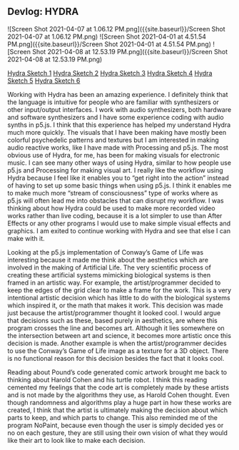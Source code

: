 ## Devlog: HYDRA




![Screen Shot 2021-04-07 at 1.06.12 PM.png]({{site.baseurl}}/Screen Shot 2021-04-07 at 1.06.12 PM.png)
![Screen Shot 2021-04-01 at 4.51.54 PM.png]({{site.baseurl}}/Screen Shot 2021-04-01 at 4.51.54 PM.png)
![Screen Shot 2021-04-08 at 12.53.19 PM.png]({{site.baseurl}}/Screen Shot 2021-04-08 at 12.53.19 PM.png)




[Hydra Sketch 1](https://hydra.ojack.xyz/?code=bm9pc2UoNjAlMkMlMjA2KS50aHJlc2goMC4zJTJDJTIwMC44KS5jb2xvcigwLjIlMkMlMjAzKS5rYWxlaWQoMzApLnJlcGVhdCgpLnJvdGF0ZSgpLm91dCgpJTNC)
[Hydra Sketch 2](https://hydra.ojack.xyz/?code=b3NjKDIlMkMlMjAwLjQlMkMlMjAwLjIpLm1vZHVsYXRlS2FsZWlkKG9zYygxMSUyQzAuNSUyQzApJTJDNTApLm91dCgpJTNC)
[Hydra Sketch 3](https://hydra.ojack.xyz/?code=b3NjKDIlMkMlMjAwLjglMkMlMjAwLjIpLm1vZHVsYXRlS2FsZWlkKG5vaXNlKCklMkM1MCkub3V0KCklM0I=)
[Hydra Sketch 4](https://hydra.ojack.xyz/?code=b3NjKDcwJTJDJTIwMC4yJTJDJTIwMC45KS5tb2R1bGF0ZUthbGVpZChub2lzZSgpJTJDNTApLm91dCgpJTNC)
[Hydra Sketch 5](https://hydra.ojack.xyz/?code=dm9yb25vaSgyLjM3MSUyQyUyMDQlMkMlMjAuODA5KS5jb2xvcigwLjI5JTJDJTIwOS41KS5yZXBlYXQoMjAuNzAyJTJDJTIwMTAwMC4wNjQlMkMlMjAwLjglMkMlMjAwLjkpLmthbGVpZCgwLjkpLm1vZHVsYXRlSHVlKG5vaXNlKDAuMikpLm91dCgpJTNCJTBB)
[Hydra Sketch 6](https://hydra.ojack.xyz/?code=czEuaW5pdENhbSgyKSUzQiUwQXNyYyhzMSkucmVwZWF0KDkpLm1vZHVsYXRlS2FsZWlkKG9zYygxMCUyQyUyMDAuMSUyQyUyMDEpKS5vdXQobzApJTNCJTBB)

Working with Hydra has been an amazing experience. I definitely think that the language is intuitive for people who are familiar with synthesizers or other input/output interfaces. I work with audio synthesizers, both hardware and software synthesizers and I have some experience coding with audio synths in p5.js. I think that this experience has helped my understand Hydra much more quickly. The visuals that I have been making have mostly been colorful psychedelic patterns and textures but I am interested in making audio reactive works, like I have made with Processing and p5.js. The most obvious use of Hydra, for me, has been for making visuals for electronic music. I can see many other ways of using Hydra, similar to how people use p5.js and Processing for making visual art. I really like the workflow using Hydra because I feel like it enables you to “get right into the action” instead of having to set up some basic things when using p5.js. I think it enables me to make much more “stream of consciousness” type of works where as p5.js will often lead me into obstacles that can disrupt my workflow. I was thinking about how Hydra could be used to make more recorded video works rather than live coding, because it is a lot simpler to use than After Effects or any other programs I would use to make simple visual effects and graphics. I am exited to continue working with Hydra and see that else I can make with it. 



Looking at the p5.js implementation of Conway’s Game of Life was interesting because it made me think about the aesthetics which are involved in the making of Artificial Life. The very scientific process of creating these artificial systems mimicking biological systems is then framed in an artistic way. For example, the artist/programmer decided to keep the edges of the grid clear to make a frame for the work. This is a very intentional artistic decision which has little to do with the biological systems which inspired it, or the math that makes it work. This decision was made just because the artist/programmer thought it looked cool. I would argue that decisions such as these, based purely in aesthetics, are where this program crosses the line and becomes art. Although it lies somewhere on the intersection between art and science, it becomes more artistic once this decision is made. Another example is when the artist/programmer decides to use the Conway’s Game of Life image as a texture for a 3D object. There is no functional reason for this decision besides the fact that it looks cool. 



Reading about Pound’s code generated comic artwork brought me back to thinking about Harold Cohen and his turtle robot. I think this reading cemented my feelings that the code art is completely made by these artists and is not made by the algorithms they use, as Harold Cohen thought. Even though randomness and algorithms play a huge part in how these works are created, I think that the artist is ultimately making the decision about which parts to keep, and which parts to change. This also reminded me of the program NoPaint, because even though the user is simply decided yes or no on each gesture, they are still using their own vision of what they would like their art to look like to make each decision.
